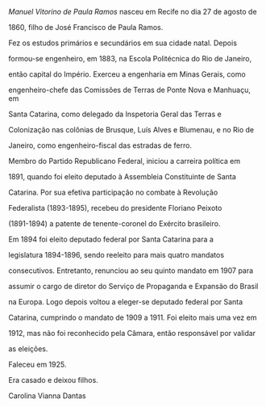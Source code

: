 

*Manuel Vitorino de Paula Ramos* nasceu em Recife no dia 27 de agosto de

1860, filho de José Francisco de Paula Ramos.



Fez os estudos primários e secundários em sua cidade natal. Depois

formou-se engenheiro, em 1883, na Escola Politécnica do Rio de Janeiro,

então capital do Império. Exerceu a engenharia em Minas Gerais, como

engenheiro-chefe das Comissões de Terras de Ponte Nova e Manhuaçu, em

Santa Catarina, como delegado da Inspetoria Geral das Terras e

Colonização nas colônias de Brusque, Luís Alves e Blumenau, e no Rio de

Janeiro, como engenheiro-fiscal das estradas de ferro.



Membro do Partido Republicano Federal, iniciou a carreira política em

1891, quando foi eleito deputado à Assembleia Constituinte de Santa

Catarina. Por sua efetiva participação no combate à Revolução

Federalista (1893-1895), recebeu do presidente Floriano Peixoto

(1891-1894) a patente de tenente-coronel do Exército brasileiro.



Em 1894 foi eleito deputado federal por Santa Catarina para a

legislatura 1894-1896, sendo reeleito para mais quatro mandatos

consecutivos. Entretanto, renunciou ao seu quinto mandato em 1907 para

assumir o cargo de diretor do Serviço de Propaganda e Expansão do Brasil

na Europa. Logo depois voltou a eleger-se deputado federal por Santa

Catarina, cumprindo o mandato de 1909 a 1911. Foi eleito mais uma vez em

1912, mas não foi reconhecido pela Câmara, então responsável por validar

as eleições.



Faleceu em 1925.



Era casado e deixou filhos.



Carolina Vianna Dantas



